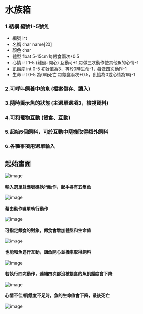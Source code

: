 # 水族箱
### 1.結構 編號1~5號魚
- 編號 int
- 名稱	char name[20]
- 顏色 char
- 體型 float 5-15cm	每餵食兩次+0.5
- 心情 int 1-5 (難過~開心)	互動可+1,每做三次動作使其他魚的心情-1
- 飢餓度 int 0-5 初始值為3，等於0時生命-1，每做四次動作-1
- 生命 int 0-5	為0時死亡 每餵食兩次+0.5，飢餓為0或心情為1時-1
### 2.可呼叫飼養中的魚	(檔案儲存、讀入)
### 3.隨時顯示魚的狀態 (主選單選項3，檢視資料)
### 4.可和寵物互動 (餵食、互動)
### 5.起始5個飼料，可於互動中隨機取得額外飼料
### 6.各種事項用選單輸入

## 起始畫面
![image](https://github.com/user-attachments/assets/6b95463b-e106-42e6-9824-0459a2a60550)
<br/>
<br/>**輸入選單對應號碼執行動作，起手將有五隻魚**<br/>
<br/>
![image](https://github.com/user-attachments/assets/be4a255a-8eb6-4429-9249-0db1472360da)
<br/>
<br/>**藉由動作選單執行動作**<br/>
<br/>
![image](https://github.com/user-attachments/assets/b7cc2b03-146b-4414-8ad8-edf9c2f73716)
<br/><br/>**可指定餵食的對象，餵食會增加體型和生命值**<br/><br/>
![image](https://github.com/user-attachments/assets/8875b90c-576b-40db-b4bd-f3a5cca1111a)
<br/><br/>**也能和魚進行互動，讓魚開心並機率取得飼料**<br/><br/>
![image](https://github.com/user-attachments/assets/b13d6ff8-530a-4811-8393-19ce9d31eb56)
<br/><br/>**若執行四次動作，連續四次都沒被餵食的魚飢餓度會下降**<br/><br/>
![image](https://github.com/user-attachments/assets/1fcad9fd-3c67-41b7-8118-a2d8c4d707a0)
<br/><br/>**心情不佳/飢餓度不足時，魚的生命值會下降，最後死亡**<br/><br/>
![image](https://github.com/user-attachments/assets/ad2d7d75-63a7-4cde-9c03-717319b5d11d)





